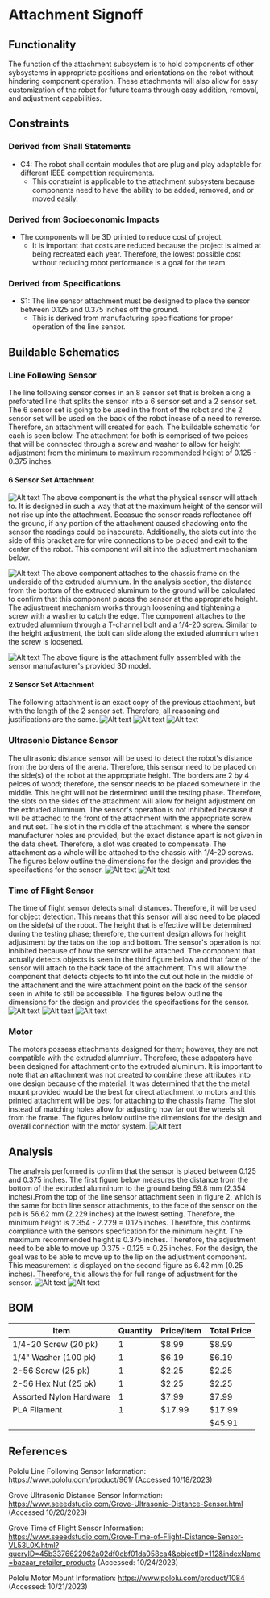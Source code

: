 # Attachment Signoff

## Functionality

The function of the attachment subsystem is to hold components of other sybsystems in appropriate positions and orientations on the robot without hindering component operation. These attachments will also allow for easy customization of the robot for future teams through easy addition, removal, and adjustment capabilities. 

## Constraints

### Derived from Shall Statements

- C4: The robot shall contain modules that are plug and play adaptable for different IEEE competition requirements.
	- This constraint is applicable to the attachment subsystem because components need to have the ability to be added, removed, and or moved easily.

### Derived from Socioeconomic Impacts

- The components will be 3D printed to reduce cost of project. 	
	- It is important that costs are reduced because the project is aimed at being recreated each year. Therefore, the lowest possible cost without reducing robot performance is a goal for the team. 
		
### Derived from Specifications
- S1: The line sensor attachment must be designed to place the sensor between 0.125 and 0.375 inches off the ground.
	- This is derived from manufacturing specifications for proper operation of the line sensor. 
	
## Buildable Schematics

### Line Following Sensor
The line following sensor comes in an 8 sensor set that is broken along a preforated line that splits the sensor into a 6 sensor set and a 2 sensor set. The 6 sensor set is going to be used in the front of the robot and the 2 sensor set will be used on the back of the robot incase of a need to reverse. Therefore, an attachment will created for each. The buildable schematic for each is seen below. The attachment for both is comprised of two peices that will be connected through a screw and washer to allow for height adjustment from the minimum to maximum recommended height of 0.125 - 0.375 inches.

#### 6 Sensor Set Attachment
![Alt text](https://github.com/lchapman42/Control-Sensing-Wireless-Charging-Robot/blob/attachment-signoff/Documentation/Images/Line%20Sensor%206%20Bracket%20Drawing.jpg)
The above component is the what the physical sensor will attach to. It is designed in such a way that at the maximum height of the sensor will not rise up into the attachment. Becasue the sensor reads reflectance off the ground, if any portion of the attachment caused shadowing onto the sensor the readings could be inaccurate. Additionally, the slots cut into the side of this bracket are for wire connections to be placed and exit to the center of the robot. This component will sit into the adjustment mechanism below. 

![Alt text](https://github.com/lchapman42/Control-Sensing-Wireless-Charging-Robot/blob/attachment-signoff/Documentation/Images/6%20Backet%20Adjustment%20Drawing.jpg)
The above component attaches to the chassis frame on the underside of the extruded alumnium. In the analysis section, the distance from the bottom of the extruded aluminum to the ground will be calculated to confirm that this component places the sensor at the appropriate height. The adjustment mechanism works through loosening and tightening a screw with a washer to catch the edge. The component attaches to the extruded alumnium through a T-channel bolt and a 1/4-20 screw. Similar to the height adjustment, the bolt can slide along the extuded alumnium when the screw is loosened.

![Alt text](https://github.com/lchapman42/Control-Sensing-Wireless-Charging-Robot/blob/attachment-signoff/Documentation/Images/6%20Bracket%20Assembly.jpg)
The above figure is the attachment fully assembled with the sensor manufacturer's provided 3D model. 

#### 2 Sensor Set Attachment
The following attachment is an exact copy of the previous attachment, but with the length of the 2 sensor set. Therefore, all reasoning and justifications are the same. 
![Alt text](https://github.com/lchapman42/Control-Sensing-Wireless-Charging-Robot/blob/attachment-signoff/Documentation/Images/Line%20Sensor%202%20Bracket.jpg)
![Alt text](https://github.com/lchapman42/Control-Sensing-Wireless-Charging-Robot/blob/attachment-signoff/Documentation/Images/2%20Backet%20Adjustment.jpg)
![Alt text](https://github.com/lchapman42/Control-Sensing-Wireless-Charging-Robot/blob/attachment-signoff/Documentation/Images/2%20Sensor%20Assembly.jpg)

### Ultrasonic Distance Sensor
The ultrasonic distance sensor will be used to detect the robot's distance from the borders of the arena. Therefore, this sensor need to be placed on the side(s) of the robot at the appropriate height. The borders are 2 by 4 peices of wood; therefore, the sensor needs to be placed somewhere in the middle. This height will not be determined until the testing phase. Therefore, the slots on the sides of the attachment will allow for height adjustment on the extruded aluminum. The sensor's operation is not inhibited because it will be attached to the front of the attachment with the appropriate screw and nut set. The slot in the middle of the attachment is where the sensor manufacturer holes are provided, but the exact distance apart is not given in the data sheet. Therefore, a slot was created to compensate. The attachment as a whole will be attached to the chassis with 1/4-20 screws. The figures below outline the dimensions for the design and provides the specifactions for the sensor.
![Alt text](https://github.com/lchapman42/Control-Sensing-Wireless-Charging-Robot/blob/attachment-signoff/Documentation/Images/Ultrasonic%20Sensor%20Drawing.jpg)
![Alt text](https://github.com/lchapman42/Control-Sensing-Wireless-Charging-Robot/blob/attachment-signoff/Documentation/Images/Ultrasonic%20Sensor%20Specs.png)

### Time of Flight Sensor
The time of flight sensor detects small distances. Therefore, it will be used for object detection. This means that this sensor will also need to be placed on the side(s) of the robot. The height that is effective will be determined during the testing phase; therefore, the current design allows for height adjustment by the tabs on the top and bottom. The sensor's operation is not inhibited because of how the sensor will be attached. The component that actually detects objects is seen in the third figure below and that face of the sensor will attach to the back face of the attachment. This will allow the component that detects objects to fit into the cut out hole in the middle of the attachment and the wire attachment point on the back of the sensor seen in white to still be accessible. The figures below outline the dimensions for the design and provides the specifactions for the sensor.
![Alt text](https://github.com/lchapman42/Control-Sensing-Wireless-Charging-Robot/blob/attachment-signoff/Documentation/Images/Time%20of%20Flight%20Attachment%20Drawing.jpg)
![Alt text](https://github.com/lchapman42/Control-Sensing-Wireless-Charging-Robot/blob/attachment-signoff/Documentation/Images/Time%20of%20Flight%20Sensor%20Specs.png)
![Alt text](https://github.com/lchapman42/Control-Sensing-Wireless-Charging-Robot/blob/attachment-signoff/Documentation/Images/Time%20of%20Flight%20Sensor%20Front.png)

### Motor
The motors possess attachments designed for them; however, they are not compatible with the extruded alumnium. Therefore, these adapators have been designed for attachment onto the extruded aluminum. It is important to note that an attachment was not created to combine these attributes into one design because of the material. It was determined that the the metal mount provided would be the best for direct attachment to motors and this printed attachment will be best for attaching to the chassis frame. The slot instead of matching holes allow for adjusting how far out the wheels sit from the frame. The figures below outline the dimensions for the design and overall connection with the motor system. 
![Alt text](https://github.com/lchapman42/Control-Sensing-Wireless-Charging-Robot/blob/attachment-signoff/Documentation/Images/Motor%20Attachment%20Drawing.jpg)

## Analysis
The analysis performed is confirm that the sensor is placed between 0.125 and 0.375 inches. The first figure below measures the distance from the bottom of the extruded alumninum to the ground being 59.8 mm (2.354 inches).From the top of the line sensor attachment seen in figure 2, which is the same for both line sensor attachments, to the face of the sensor on the pcb is 56.62 mm (2.229 inches) at the lowest setting. Therefore, the minimum height is 2.354 - 2.229 = 0.125 inches. Therefore, this confirms compliance with the sensors specfication for the minimum height. The maximum recommended height is 0.375 inches. Therefore, the adjustment need to be able to move up 0.375 - 0.125 = 0.25 inches. For the design, the goal was to be able to move up to the lip on the adjustment component. This measurement is displayed on the second figure as 6.42 mm (0.25 inches). Therefore, this allows the for full range of adjustment for the sensor. 
![Alt text](https://github.com/lchapman42/Control-Sensing-Wireless-Charging-Robot/blob/attachment-signoff/Documentation/Images/Motor%20Connection%20Drawing.jpg)
![Alt text](https://github.com/lchapman42/Control-Sensing-Wireless-Charging-Robot/blob/attachment-signoff/Documentation/Images/Line%20Sensor%202%20Attachment%20Assembly%20Drawing.jpg)

## BOM
| Item | Quantity | Price/Item | Total Price | 
|-|-|-|-|
|1/4-20 Screw (20 pk)|1|$8.99|$8.99| 
|1/4" Washer (100 pk)|1|$6.19|$6.19| 
|2-56 Screw (25 pk)|1|$2.25|$2.25|
|2-56 Hex Nut (25 pk)|1|$2.25|$2.25|
|Assorted Nylon Hardware|1|$7.99|$7.99|
|PLA Filament|1|$17.99|$17.99|
| | | |$45.91|

## References
Pololu Line Following Sensor Information: https://www.pololu.com/product/961/ (Accessed 10/18/2023)

Grove Ultrasonic Distance Sensor Information: https://www.seeedstudio.com/Grove-Ultrasonic-Distance-Sensor.html (Accessed 10/20/2023)

Grove Time of Flight Sensor Information: https://www.seeedstudio.com/Grove-Time-of-Flight-Distance-Sensor-VL53L0X.html?queryID=45b3376622962a02df0cbf01da058ca4&objectID=112&indexName=bazaar_retailer_products (Accessed: 10/24/2023)

Pololu Motor Mount Information: https://www.pololu.com/product/1084 (Accessed: 10/21/2023)
